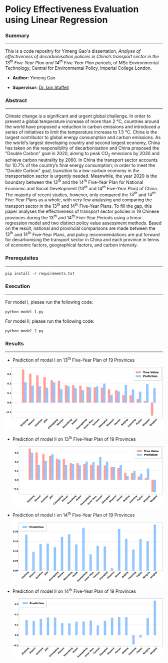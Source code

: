 # Policy Effectiveness Evaluation using Linear Regression



### Summary

---

This is a code repositry for Yimeng Gao's dissertation, *Analyse of effectiveness of decarbonisation policies in China’s transport sector in the $13^{th}$ Five-Year Plan and $14^{th}$ Five-Year Plan periods*, of MSc Environmental Technology, Central for Environmental Policy, Imperial College London.

* **Author:** Yimeng Gao

* **Supervisor:** [Dr. Iain Staffell](https://www.imperial.ac.uk/people/i.staffell)



### Abstract

---

Climate change is a significant and urgent global challenge. In order to prevent a global temperature increase of more than 2 °C, countries around the world have proposed a reduction in carbon emissions and introduced a series of initiatives to limit the temperature increase to 1.5 °C. China is the largest contributor to global energy consumption and carbon emissions. As the world's largest developing country and second largest economy, China has taken on the responsibility of decarbonisation and China proposed the "Double Carbon" goal in 2020, aiming to peak $\text{CO}_2$ emissions by 2030 and achieve carbon neutrality by 2060. In China the transport sector accounts for 10.7\% of the country’s final energy consumption; in order to meet the "Double Carbon" goal, transition to a low-carbon economy in the transportation sector is urgently needed. Meanwhile, the year 2020 is the boundary between the $13^{th}$ and the $14^{th}$ Five-Year Plan for National Economic and Social Development ($13^{th}$ and $14^{th}$ Five-Year Plan) of China. The majority of recent studies, however, only compared the $13^{th}$ and $14^{th}$ Five-Year Plans as a whole, with very few analysing and comparing the transport sector in the $13^{th}$ and $14^{th}$ Five-Year Plans. To fill the gap, this paper analyses the effectiveness of transport sector policies in 19 Chinese provinces during the $13^{th}$ and $14^{th}$ Five-Year Periods using a linear regression model and two distinct policy value assessment methods. Based on the result, national and provincial comparisons are made between the $13^{th}$ and $14^{th}$ Five-Year Plans, and policy recommendations are put forward for decarbonising the transport sector in China and each province in terms of economic factors, geographical factors, and carbon intensity.



### Prerequisites

---

```
pip install -r requirements.txt
```



### Execution

---

For model I, please run the following code:

```
python model_1.py
```

For model II, please run the following code:

```
python model_2.py
```



### Results

---

* Prediction of model I on $13^{th}$ Five-Year Plan of 19 Provinces

![](Figs/M1-135.png)

* Prediction of model II on $13^{th}$ Five-Year Plan of 19 Provinces
  
  ![](Figs/M2-135.png)

* Prediction of model I on $14^{th}$ Five-Year Plan of 19 Provinces
  
  ![](Figs/M1-145.png)

* Prediction of model II on $14^{th}$ Five-Year Plan of 19 Provinces
  
  ![](Figs/M2-145.png)